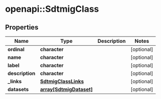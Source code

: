 # openapi::SdtmigClass


## Properties
Name | Type | Description | Notes
------------ | ------------- | ------------- | -------------
**ordinal** | **character** |  | [optional] 
**name** | **character** |  | [optional] 
**label** | **character** |  | [optional] 
**description** | **character** |  | [optional] 
**_links** | [**SdtmigClassLinks**](SdtmigClassLinks.md) |  | [optional] 
**datasets** | [**array[SdtmigDataset]**](SdtmigDataset.md) |  | [optional] 



